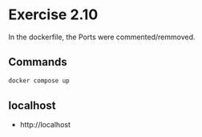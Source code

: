 # Exercise 2.10

In the dockerfile, the Ports were commented/remmoved.

## Commands
```bash
docker compose up
```

## localhost

- http://localhost
